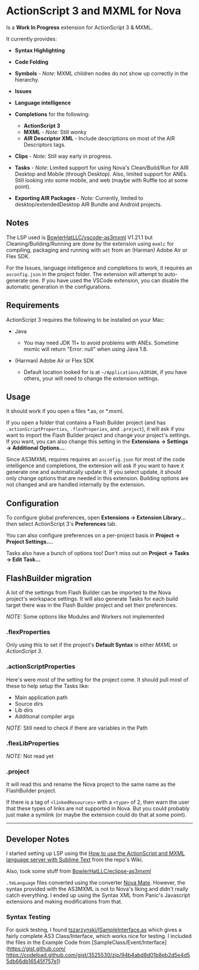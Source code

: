 # ActionScript 3 and MXML for Nova

Is a **Work In Progress** extension for ActionScript 3 & MXML.

It currently provides:

 * **Syntax Highlighting**

 * **Code Folding**

 * **Symbols** - *Note:* MXML children nodes do not show up correctly in the hierarchy.

 * **Issues**

 * **Language intelligence**

 * **Completions** for the following:
   * **ActionScript 3**
   * **MXML** - *Note:* Still wonky
   * **AIR Descriptor XML** - Include descriptions on most of the AIR Descriptors tags.

 * **Clips** - *Note:* Still way early in progress.

 * **Tasks** - *Note:* Limited support for using Nova's Clean/Build/Run for AIR Desktop and Mobile (through Desktop). Also, limited support for ANEs. Still looking into some mobile, and web (maybe with Ruffle too at some point).

 * **Exporting AIR Packages** - *Note:* Currently, limited to desktop/extendedDesktop AIR Bundle and Android projects.

## Notes

The LSP used is [BowlerHatLLC/vscode-as3mxml](https://github.com/BowlerHatLLC/vscode-as3mxml) V1.21.1 but Cleaning/Building/Running are done by the extension using `mxmlc` for compiling, packaging and running with `adt` from an (Harman) Adobe Air or Flex SDK.

For the Issues, language intelligence and completions to work, it requires an `asconfig.json` in the project folder. The extension will attempt to auto-generate one. If you have used the VSCode extension, you can disable the automatic generation in the configurations.

## Requirements

ActionScript 3 requires the following to be installed on your Mac:

* Java

  * You may need JDK 11+ to avoid problems with ANEs. Sometime mxmlc will return "Error: null" when using Java 1.8.

* (Harman) Adobe Air or Flex SDK

  * Default location looked for is at `~/Applications/AIRSDK`, if you have others, your will need to change the extension settings.

## Usage

It should work if you open a files *.as, or *.mxml.

If you open a folder that contains a Flash Builder project (and has `.actionScriptProperties`, `.flexProperies`, and `.project`), it will ask if you want to import the Flash Builder project and change your project's settings. If you want, you can also change this setting in the **Extensions → Settings → Additional Options...**.

Since AS3MXML requires requires an `asconfig.json` for most of the code intelligence and completions, the extension will ask if you want to have it generate one and automatically update it. If you select update, it should only change options that are needed in this extension. Building options are not changed and are handled internally by the extension.

## Configuration

To configure global preferences, open **Extensions → Extension Library...** then select ActionScript 3's **Preferences** tab.

You can also configure preferences on a per-project basis in **Project → Project Settings...**.

Tasks also have a bunch of options too! Don't miss out on **Project → Tasks → Edit Task...**

## FlashBuilder migration

A lot of the settings from Flash Builder can be imported to the Nova project's workspace settings. It will also generate Tasks for each build target there was in the Flash Builder project and set their preferences.

*NOTE:* Some options like Modules and Workers not implemented

### .flexProperties

Only using this to set if the project's **Default Syntax** is either *MXML* or *ActionScript 3*.

### .actionScriptProperties

Here's were most of the setting for the project come. It should pull most of these to help setup the Tasks like:

 * Main application path
 * Source dirs
 * Lib dirs
 * Additional compiler args

*NOTE:* Still need to check if there are variables in the Path

### .flexLibProperties

*NOTE:* Not read yet

### .project

It will read this and rename the Nova project to the same name as the FlashBuilder project.

If there is a tag of `<linkedResources>` with a `<type>` of 2, then warn the user that these types of links are not supported in Nova. But you could probably just make a symlink (or maybe the extension could do that at some point).

---

## Developer Notes

I started setting up LSP using the [How to use the ActionScript and MXML language server with Sublime Text](https://github.com/BowlerHatLLC/vscode-as3mxml/wiki/How-to-use-the-ActionScript-and-MXML-language-server-with-Sublime-Text) from the repo's Wiki.

Also, took some stuff from [BowlerHatLLC/eclipse-as3mxml](https://github.com/BowlerHatLLC/eclipse-as3mxml/blob/master/language-configurations/actionscript.configuration.json)

`.tmLanguage` files converted using the converter [Nova Mate](https://github.com/gredman/novamate). However, the syntax provided with the AS3MXML is not to Nova's liking and didn't really catch everything. I ended up using the Syntax XML from Panic's Javascript extensions and making modifications from that.

### Syntax Testing

For quick testing, I found [tszarzynski/ISampleInterface.as](https://gist.github.com/tszarzynski/3525530) which gives a fairly complete AS3 Class/Interface, which works nice for testing. I included the files in the Example Code from [SampleClass/Event/Interface](https://gist.github.com/
https://codeload.github.com/gist/3525530/zip/94b4abd8d01b8eb2d5e4d55db66db16545f757e1)
